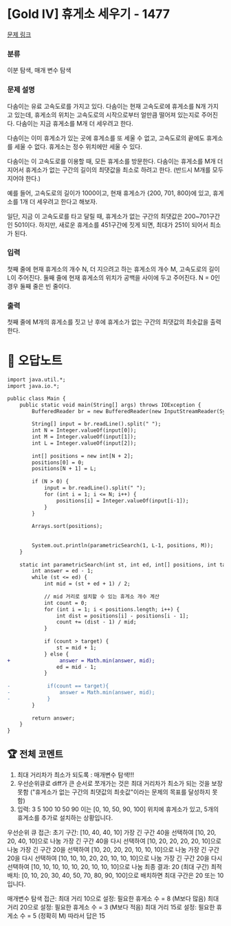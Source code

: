 # [Gold IV] 휴게소 세우기 - 1477 

[문제 링크](https://www.acmicpc.net/problem/1477) 

### 분류

이분 탐색, 매개 변수 탐색

### 문제 설명

<p>다솜이는 유료 고속도로를 가지고 있다. 다솜이는 현재 고속도로에 휴게소를 N개 가지고 있는데, 휴게소의 위치는 고속도로의 시작으로부터 얼만큼 떨어져 있는지로 주어진다. 다솜이는 지금 휴게소를 M개 더 세우려고 한다.</p>

<p>다솜이는 이미 휴게소가 있는 곳에 휴게소를 또 세울 수 없고, 고속도로의 끝에도 휴게소를 세울 수 없다. 휴게소는 정수 위치에만 세울 수 있다.</p>

<p>다솜이는 이 고속도로를 이용할 때, 모든 휴게소를 방문한다. 다솜이는 휴게소를 M개 더 지어서 휴게소가 없는 구간의 길이의 최댓값을 최소로 하려고 한다. (반드시 M개를 모두 지어야 한다.)</p>

<p>예를 들어, 고속도로의 길이가 1000이고, 현재 휴게소가 {200, 701, 800}에 있고, 휴게소를 1개 더 세우려고 한다고 해보자.</p>

<p>일단, 지금 이 고속도로를 타고 달릴 때, 휴게소가 없는 구간의 최댓값은 200~701구간인 501이다. 하지만, 새로운 휴게소를 451구간에 짓게 되면, 최대가 251이 되어서 최소가 된다.</p>

### 입력 

 <p>첫째 줄에 현재 휴게소의 개수 N, 더 지으려고 하는 휴게소의 개수 M, 고속도로의 길이 L이 주어진다. 둘째 줄에 현재 휴게소의 위치가 공백을 사이에 두고 주어진다. N = 0인 경우 둘째 줄은 빈 줄이다.</p>

### 출력 

 <p>첫째 줄에 M개의 휴게소를 짓고 난 후에 휴게소가 없는 구간의 최댓값의 최솟값을 출력한다.</p>



#  🚀  오답노트 

```diff
import java.util.*;
import java.io.*;

public class Main {
    public static void main(String[] args) throws IOException {
        BufferedReader br = new BufferedReader(new InputStreamReader(System.in));
        
        String[] input = br.readLine().split(" ");
        int N = Integer.valueOf(input[0]);
        int M = Integer.valueOf(input[1]);
        int L = Integer.valueOf(input[2]);
        
        int[] positions = new int[N + 2];
        positions[0] = 0;
        positions[N + 1] = L;
        
        if (N > 0) {
            input = br.readLine().split(" ");
            for (int i = 1; i <= N; i++) {
                positions[i] = Integer.valueOf(input[i-1]);
            }
        }
        
        Arrays.sort(positions);
        
        
        System.out.println(parametricSearch(1, L-1, positions, M));
    }
    
    static int parametricSearch(int st, int ed, int[] positions, int target){
        int answer = ed - 1;
        while (st <= ed) {
            int mid = (st + ed + 1) / 2;
            
            // mid 거리로 설치할 수 있는 휴게소 개수 계산
            int count = 0;
            for (int i = 1; i < positions.length; i++) {
                int dist = positions[i] - positions[i - 1];
                count += (dist - 1) / mid;
            }
            
            if (count > target) {
                st = mid + 1;
            } else {
+                answer = Math.min(answer, mid);
                ed = mid - 1;
            }
            
-            if(count == target){
-                answer = Math.min(answer, mid);
-            }
        }
        
        return answer;
    }
}

```


 ## 🏆 전체 코멘트 

1. 최대 거리차가 최소가 되도록 : 매개변수 탐색!!!
2. 우선순위큐로 diff가 큰 순서로 쪼개가는 것은 최대 거리차가 최소가 되는 것을 보장 못함 ("휴게소가 없는 구간의 최댓값의 최솟값"이라는 문제의 목표를 달성하지 못함)
3. 입력:
3 5 100
10 50 90
이는 [0, 10, 50, 90, 100] 위치에 휴게소가 있고, 5개의 휴게소를 추가로 설치하는 상황입니다.

우선순위 큐 접근:
초기 구간: [10, 40, 40, 10]
가장 긴 구간 40을 선택하여 [10, 20, 20, 40, 10]으로 나눔
가장 긴 구간 40을 다시 선택하여 [10, 20, 20, 20, 20, 10]으로 나눔
가장 긴 구간 20을 선택하여 [10, 20, 20, 20, 10, 10, 10]으로 나눔
가장 긴 구간 20을 다시 선택하여 [10, 10, 10, 20, 20, 10, 10, 10]으로 나눔
가장 긴 구간 20을 다시 선택하여 [10, 10, 10, 10, 10, 20, 10, 10, 10]으로 나눔
최종 결과: 20 (최대 구간)
최적 배치: [0, 10, 20, 30, 40, 50, 70, 80, 90, 100]으로 배치하면 최대 구간은 20 또는 10입니다.

매개변수 탐색 접근:
최대 거리 10으로 설정: 필요한 휴게소 수 = 8 (M보다 많음)
최대 거리 20으로 설정: 필요한 휴게소 수 = 3 (M보다 적음)
최대 거리 15로 설정: 필요한 휴게소 수 = 5 (정확히 M)
따라서 답은 15